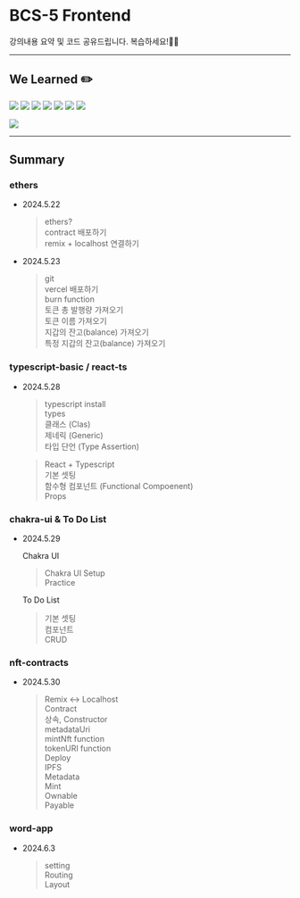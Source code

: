 # BCS-5 Frontend

강의내용 요약 및 코드 공유드립니다. 복습하세요!🧑‍💻

---

## We Learned ✏️

<img src="https://img.shields.io/badge/html5-%23E34F26.svg?style=for-the-badge&logo=html5&logoColor=white"/> <img src="https://img.shields.io/badge/css3-%231572B6.svg?style=for-the-badge&logo=css3&logoColor=white"/> <img src="https://img.shields.io/badge/react-%2320232a.svg?style=for-the-badge&logo=react&logoColor=%2361DAFB"/> <img src="https://img.shields.io/badge/vite-%23646CFF.svg?style=for-the-badge&logo=vite&logoColor=white"/> <img src="https://img.shields.io/badge/tailwindcss-%2338B2AC.svg?style=for-the-badge&logo=tailwind-css&logoColor=white"/> <img src="https://img.shields.io/badge/typescript-%23007ACC.svg?style=for-the-badge&logo=typescript&logoColor=white"/> <img src="https://img.shields.io/badge/chakra-%234ED1C5.svg?style=for-the-badge&logo=chakraui&logoColor=white"/>

<img src="https://img.shields.io/badge/Solidity-%23363636.svg?style=for-the-badge&logo=solidity&logoColor=white"/>

---

## Summary

### ethers

- 2024.5.22

  > ethers?  
  > contract 배포하기  
  > remix + localhost 연결하기

- 2024.5.23

  > git  
  > vercel 배포하기  
  > burn function  
  > 토큰 총 발행량 가져오기  
  > 토큰 이름 가져오기  
  > 지갑의 잔고(balance) 가져오기  
  > 특정 지갑의 잔고(balance) 가져오기

### typescript-basic / react-ts

- 2024.5.28

  > typescript install  
  > types  
  > 클래스 (Clas)  
  > 제네릭 (Generic)  
  > 타입 단언 (Type Assertion)

  > React + Typescript  
  > 기본 셋팅  
  > 함수형 컴포넌트 (Functional Compoenent)  
  > Props

### chakra-ui & To Do List

- 2024.5.29

  Chakra UI

  > Chakra UI Setup  
  > Practice

  To Do List

  > 기본 셋팅  
  > 컴포넌트  
  > CRUD

### nft-contracts

- 2024.5.30

  > Remix ↔️ Localhost  
  > Contract  
  > 상속, Constructor  
  > metadataUri  
  > mintNft function  
  > tokenURI function  
  > Deploy  
  > IPFS  
  > Metadata  
  > Mint  
  > Ownable  
  > Payable

### word-app

- 2024.6.3

  > setting  
  > Routing  
  > Layout
